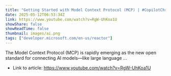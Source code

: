 ```yaml
---
title: "Getting Started with Model Context Protocol (MCP) | #CopilotChronicles"
date: 2025-05-12T06:53:34Z
link: https://www.youtube.com/watch?v=RgW-UhKoa1U
showShare: false
showReadTime: false
thumbnail: images/ai.png
tags: ["developer.microsoft.com/en-us/reactor"]
---
```

The Model Context Protocol (MCP) is rapidly emerging as the new open standard for connecting AI models—like large language ...

- Link to article: https://www.youtube.com/watch?v=RgW-UhKoa1U